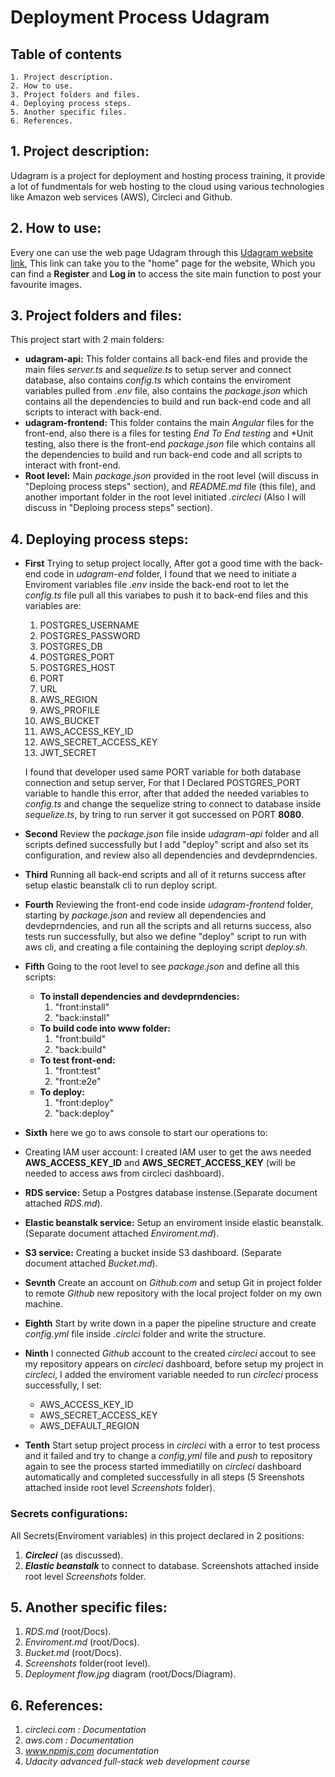 # Deployment Process **Udagram** 

## Table of contents

    1. Project description.
    2. How to use.
    3. Project folders and files.
    4. Deploying process steps.
    5. Another specific files. 
    6. References.

## 1. Project description:
 Udagram is a project for deployment and hosting process training, it provide a lot of fundmentals for web hosting to the cloud using various technologies like Amazon web services (AWS), Circleci and Github.

## 2. How to use:
 Every one can use the web page Udagram through this [Udagram website link](http://udagram20030200.s3-website-us-east-1.amazonaws.com), This link can take you to the "home" page for the website, Which you can find a **Register** and **Log in** to access the site main function to post your favourite images.

 ## 3. Project folders and files:
 This project start with 2 main folders:
  - **udagram-api:**
   This folder contains all back-end files and provide the main files *server.ts* and *sequelize.ts* to setup server and connect database, also contains *config.ts* which contains the enviroment variables pulled from *.env* file, also contains the *package.json* which contains all the dependencies to build and run back-end code and all scripts to interact with back-end.
  - **udagram-frontend:**
   This folder contains the main *Angular* files for the front-end, also there is a files for testing *End To End testing* and *Unit testing, also there is the front-end *package.json* file which contains all the dependencies to build and run back-end code and all scripts to interact with front-end.
   - **Root level:**
   Main *package.json* provided in the root level (will discuss in "Deploing process steps" section), and *README.md* file (this file), and another important folder in the root level initiated *.circleci* (Also I will discuss in "Deploing process steps" section).

## 4. Deploying process steps:
  - **First** 
  Trying to setup project locally, After got a good time with the back-end code in *udagram-end* folder, I found that we need to initiate a Enviroment variables file *.env* inside the back-end root to let the *config.ts* file pull all this variabes to push it to back-end files and this variables are:

    1. POSTGRES_USERNAME
    2. POSTGRES_PASSWORD
    3. POSTGRES_DB
    4. POSTGRES_PORT
    5. POSTGRES_HOST
    6. PORT
    7. URL
    8. AWS_REGION
    9. AWS_PROFILE
    10. AWS_BUCKET
    11. AWS_ACCESS_KEY_ID
    12. AWS_SECRET_ACCESS_KEY
    13. JWT_SECRET
    
    I found that developer used same PORT variable for both database connection and setup server, For that I Declared POSTGRES_PORT variable to handle this error, after that added the needed variables to *config.ts* and change the sequelize string to connect to database inside *sequelize.ts*, by tring to run server it got successed on PORT **8080**. 

- **Second** 
Review the *package.json* file inside *udagram-api* folder and all scripts defined successfully but I add "deploy" script and also set its configuration, and review also all dependencies and devdeprndencies.

- **Third** 
Running all back-end scripts and all of it returns success after setup elastic beanstalk cli to run deploy script.

- **Fourth** 
Reviewing the front-end code inside *udagram-frontend* folder, starting by *package.json* and review all dependencies and devdeprndencies, and run all the scripts and all returns success, also tests run successfully, but also we define "deploy" script to run with aws cli, and creating a file containing the deploying script *deploy.sh*.

- **Fifth**
 Going to the root level to see *package.json* and define all this scripts:

  - **To install dependencies and devdeprndencies:**
    1. "front:install"
    2. "back:install"
  - **To build code into www folder:**
    1. "front:build"
    2. "back:build"
  - **To test front-end:**
    1. "front:test"
    2. "front:e2e"
  - **To deploy:**
    1. "front:deploy"
    2. "back:deploy"

 - **Sixth** 
 here we go to aws console to start our operations to:
 - Creating IAM user account:
  I created IAM user to get the aws needed **AWS_ACCESS_KEY_ID** and **AWS_SECRET_ACCESS_KEY** (will be needed to access aws from circleci dashboard).
 - **RDS service:**
  Setup a Postgres database instense.(Separate document attached *RDS.md*).
 - **Elastic beanstalk service:**
  Setup an enviroment inside elastic beanstalk.(Separate document attached *Enviroment.md*).
 - **S3 service:**
  Creating a bucket inside S3 dashboard. (Separate document attached *Bucket.md*).

 - **Sevnth** 
 Create an account on *Github.com* and setup Git in project folder to remote *Github* new repository with the local project folder on my own machine.

 - **Eighth** 
  Start by write down in a paper the pipeline structure and create *config.yml* file inside *.circlci* folder and write the structure.

 - **Ninth** 
I connected *Github* account to the created *circleci* accout to see my repository appears on *circleci* dashboard, before setup my project in *circleci*, I added the enviroment variable needed to run *circleci* process successfully, I set:
   * AWS_ACCESS_KEY_ID
   * AWS_SECRET_ACCESS_KEY  
   * AWS_DEFAULT_REGION

 - **Tenth** 
   Start setup project process in *circleci* with a error to test process and it failed and try to change a *config,yml* file and *push* to repository again to see the process started immediatilly on *circleci* dashboard automatically and completed successfully in all steps (5 Sreenshots attached inside root level *Screenshots* folder).

### Secrets configurations:
 All Secrets(Enviroment variables) in this project declared in 2 positions:
   1. ***Circleci*** (as discussed).
   2. ***Elastic beanstalk*** to connect to database.
   Screenshots attached inside root level *Screenshots* folder.

## 5. Another specific files:

  1. *RDS.md* (root/Docs).
  2. *Enviroment.md* (root/Docs).
  3. *Bucket.md* (root/Docs).
  4. *Screenshots* folder(root level).
  5. *Deployment flow.jpg* diagram (root/Docs/Diagram).

## 6. References:
  1. *circleci.com : Documentation*
  2. *aws.com : Documentation*
  3. *www.npmjs.com documentation* 
  4. *Udacity advanced full-stack web development course*
 



